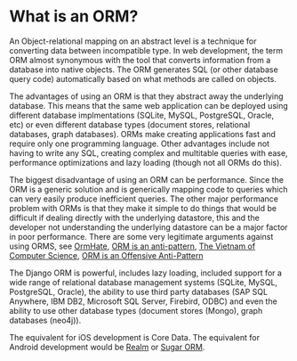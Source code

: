 # What is an ORM?

An Object-relational mapping on an abstract level is a technique for converting data between incompatible type. In web development, the term ORM almost synonymous with the tool that converts information from a database into native objects. The ORM generates SQL (or other database query code) automatically based on what methods are called on objects.  

The advantages of using an ORM is that they abstract away the underlying database.  This means that the same web application can be deployed using different database implmentations (SQLite, MySQL, PostgreSQL, Oracle, etc) or even different database types (document stores, relational databases, graph databases). ORMs make creating applications fast and require only one programming language. Other advantages include not having to write any SQL, creating complex and multitable queries with ease, performance optimizations and lazy loading (though not all ORMs do this). 

The biggest disadvantage of using an ORM can be performance. Since the ORM is a generic solution and is generically mapping code to queries which can very easily produce inefficient queries. The other major performance problem with ORMs is that they make it simple to do things that would be difficult if dealing directly with the underlying datastore, this and the developer not understanding the underlying datastore can be a major factor in poor performance. There are some very legitimate arguments against using ORMS, see [OrmHate](http://martinfowler.com/bliki/OrmHate.html), [ORM is an anti-pattern](http://seldo.com/weblog/2011/08/11/orm_is_an_antipattern), [The Vietnam of Computer Science](http://blogs.tedneward.com/post/the-vietnam-of-computer-science/), [ORM is an Offensive Anti-Pattern](http://www.yegor256.com/2014/12/01/orm-offensive-anti-pattern.html) 

The Django ORM is powerful, includes lazy loading, included support for a wide range of relational database management systems (SQLite, MySQL, PostgreSQL, Oracle), the ability to use third party databases (SAP SQL Anywhere, IBM DB2, Microsoft SQL Server, Firebird, ODBC) and even the ability to use other database types (document stores (Mongo), graph databases (neo4j)).

The equivalent for iOS development is Core Data. The equivalent for Android development would be [Realm](https://realm.io/news/realm-for-android/) or [Sugar ORM](http://satyan.github.io/sugar/).